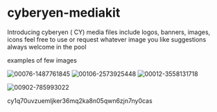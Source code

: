 # cyberyen-mediakit
Introducing cyberyen ( CY) media files include logos, banners, images, icons
feel free to use or request whatever image you like 
suggestions always welcome in the pool

examples of few images 


![00076-1487761845](https://github.com/samlyn696/cyberyen-mediakit/assets/79593047/48f96fa9-35a9-4f37-aaa5-ab8a8ae97594)
![00106-2573925448](https://github.com/samlyn696/cyberyen-mediakit/assets/79593047/0733a965-85e7-478e-8c37-89fc5b9a16ea)
![00012-3558131718](https://github.com/samlyn696/cyberyen-mediakit/assets/79593047/c11b53c4-5c4d-413d-84e1-3e1711b92942)

![00902-785993022](https://github.com/samlyn696/cyberyen-mediakit/assets/79593047/0718018d-29ab-4663-aa43-9d7d05cfa809)


cy1q70uvzuemljker36mq2ka8n05qwn6zjn7ny0cas
